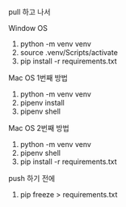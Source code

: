 pull 하고 나서

Window OS
1. python -m venv venv 
2. source .venv/Scripts/activate
3. pip install -r requirements.txt


Mac OS 1번째 방법
1. python -m venv venv
2. pipenv install
3. pipenv shell

Mac OS 2번째 방법
1. python -m venv venv
2. pipenv shell
3. pip install -r requirements.txt




push 하기 전에
1. pip freeze > requirements.txt
